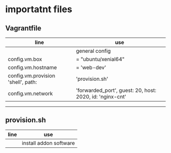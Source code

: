 # importatnt files

## Vagrantfile 
| line                               | use                                                      |
|------------------------------------|----------------------------------------------------------|
|                                    | general config                                           |
| config.vm.box                      | = "ubuntu/xenial64"                                      |
| config.vm.hostname                 | = 'web-dev'                                              |
| config.vm.provision 'shell', path: | 'provision.sh'                                           |
| config.vm.network                  | 'forwarded_port', guest: 20, host: 2020, id: 'nginx-cnt' |


---

## provision.sh
| line | use                    |
|------|------------------------|
|      | install addon software |